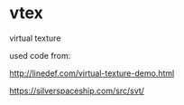 # vtex

virtual texture

used code from:

http://linedef.com/virtual-texture-demo.html

https://silverspaceship.com/src/svt/
